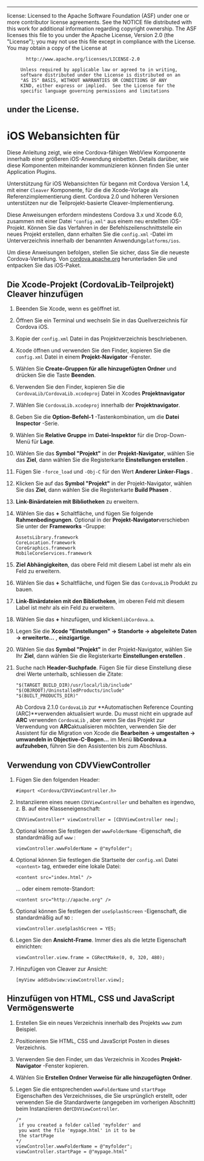 * * *

license: Licensed to the Apache Software Foundation (ASF) under one or more contributor license agreements. See the NOTICE file distributed with this work for additional information regarding copyright ownership. The ASF licenses this file to you under the Apache License, Version 2.0 (the "License"); you may not use this file except in compliance with the License. You may obtain a copy of the License at

           http://www.apache.org/licenses/LICENSE-2.0
    
         Unless required by applicable law or agreed to in writing,
         software distributed under the License is distributed on an
         "AS IS" BASIS, WITHOUT WARRANTIES OR CONDITIONS OF ANY
         KIND, either express or implied.  See the License for the
         specific language governing permissions and limitations
    

## under the License.

# iOS Webansichten für

Diese Anleitung zeigt, wie eine Cordova-fähigen WebView Komponente innerhalb einer größeren iOS-Anwendung einbetten. Details darüber, wie diese Komponenten miteinander kommunizieren können finden Sie unter Application Plugins.

Unterstützung für iOS Webansichten für begann mit Cordova Version 1.4, mit einer `Cleaver` Komponente, für die die Xcode-Vorlage als Referenzimplementierung dient. Cordova 2.0 und höheren Versionen unterstützen nur die Teilprojekt-basierte Cleaver-Implementierung.

Diese Anweisungen erfordern mindestens Cordova 3.x und Xcode 6.0, zusammen mit einer Datei `"config.xml"` aus einem neu erstellten iOS-Projekt. Können Sie das Verfahren in der Befehlszeilenschnittstelle ein neues Projekt erstellen, dann erhalten Sie die `config.xml` -Datei im Unterverzeichnis innerhalb der benannten Anwendung`platforms/ios`.

Um diese Anweisungen befolgen, stellen Sie sicher, dass Sie die neueste Cordova-Verteilung. Von [cordova.apache.org][1] herunterladen Sie und entpacken Sie das iOS-Paket.

 [1]: http://cordova.apache.org

## Die Xcode-Projekt (CordovaLib-Teilprojekt) Cleaver hinzufügen

1.  Beenden Sie Xcode, wenn es geöffnet ist.

2.  Öffnen Sie ein Terminal und wechseln Sie in das Quellverzeichnis für Cordova iOS.

3.  Kopie der `config.xml` Datei in das Projektverzeichnis beschriebenen.

4.  Xcode öffnen und verwenden Sie den Finder, kopieren Sie die `config.xml` Datei in einem **Projekt-Navigator** -Fenster.

5.  Wählen Sie **Create-Gruppen für alle hinzugefügten Ordner** und drücken Sie die Taste **Beenden**.

6.  Verwenden Sie den Finder, kopieren Sie die `CordovaLib/CordovaLib.xcodeproj` Datei in Xcodes **Projektnavigator**

7.  Wählen Sie `CordovaLib.xcodeproj` innerhalb der **Projektnavigator**.

8.  Geben Sie die **Option-Befehl-1** -Tastenkombination, um die **Datei Inspector** -Serie.

9.  Wählen Sie **Relative Gruppe** im **Datei-Inspektor** für die Drop-Down-Menü für **Lage**.

10. Wählen Sie das **Symbol "Projekt"** in der **Projekt-Navigator**, wählen Sie das **Ziel**, dann wählen Sie die Registerkarte **Einstellungen erstellen** .

11. Fügen Sie `-force_load` und `-Obj-C` für den Wert **Anderer Linker-Flags** .

12. Klicken Sie auf das **Symbol "Projekt"** in der Projekt-Navigator, wählen Sie das **Ziel**, dann wählen Sie die Registerkarte **Build Phasen** .

13. **Link-Binärdateien mit Bibliotheken** zu erweitern.

14. Wählen Sie das **+** Schaltfläche, und fügen Sie folgende **Rahmenbedingungen**. Optional in der **Projekt-Navigator**verschieben Sie unter der **Frameworks** -Gruppe:
    
        AssetsLibrary.framework
        CoreLocation.framework
        CoreGraphics.framework
        MobileCoreServices.framework
        

15. **Ziel Abhängigkeiten**, das obere Feld mit diesem Label ist mehr als ein Feld zu erweitern.

16. Wählen Sie das **+** Schaltfläche, und fügen Sie das `CordovaLib` Produkt zu bauen.

17. **Link-Binärdateien mit den Bibliotheken**, im oberen Feld mit diesem Label ist mehr als ein Feld zu erweitern.

18. Wählen Sie das **+** hinzufügen, und klicken`libCordova.a`.

19. Legen Sie die **Xcode "Einstellungen" → Standorte → abgeleitete Daten → erweiterte...** , **einzigartige**.

20. Wählen Sie das **Symbol "Projekt"** in der Projekt-Navigator, wählen Sie Ihr **Ziel**, dann wählen Sie die Registerkarte **Einstellungen erstellen** .

21. Suche nach **Header-Suchpfade**. Fügen Sie für diese Einstellung diese drei Werte unterhalb, schliessen die Zitate:
    
        "$(TARGET_BUILD_DIR)/usr/local/lib/include"        
        "$(OBJROOT)/UninstalledProducts/include"
        "$(BUILT_PRODUCTS_DIR)"
        
    
    Ab Cordova 2.1.0 `CordovaLib` zur **Automatischen Reference Counting (ARC)**verwenden aktualisiert wurde. Du musst nicht ein upgrade auf **ARC** verwenden `CordovaLib` , aber wenn Sie das Projekt zur Verwendung von **ARC**aktualisieren möchten, verwenden Sie der Assistent für die Migration von Xcode die **Bearbeiten → umgestalten → umwandeln in Objective-C-Bogen...** im Menü **libCordova.a aufzuheben**, führen Sie den Assistenten bis zum Abschluss.

## Verwendung von CDVViewController

1.  Fügen Sie den folgenden Header:
    
        #import <Cordova/CDVViewController.h>
        

2.  Instanziieren eines neuen `CDVViewController` und behalten es irgendwo, z. B. auf eine Klasseneigenschaft:
    
        CDVViewController* viewController = [CDVViewController new];
        

3.  Optional können Sie festlegen der `wwwFolderName` -Eigenschaft, die standardmäßig auf `www` :
    
        viewController.wwwFolderName = @"myfolder";
        

4.  Optional können Sie festlegen die Startseite der `config.xml` Datei `<content>` tag, entweder eine lokale Datei:
    
        <content src="index.html" />
        
    
    ... oder einem remote-Standort:
    
        <content src="http://apache.org" />
        

5.  Optional können Sie festlegen der `useSplashScreen` -Eigenschaft, die standardmäßig auf `NO` :
    
        viewController.useSplashScreen = YES;
        

6.  Legen Sie den **Ansicht-Frame**. Immer dies als die letzte Eigenschaft einrichten:
    
        viewController.view.frame = CGRectMake(0, 0, 320, 480);
        

7.  Hinzufügen von Cleaver zur Ansicht:
    
        [myView addSubview:viewController.view];
        

## Hinzufügen von HTML, CSS und JavaScript Vermögenswerte

1.  Erstellen Sie ein neues Verzeichnis innerhalb des Projekts `www` zum Beispiel.

2.  Positionieren Sie HTML, CSS und JavaScript Posten in dieses Verzeichnis.

3.  Verwenden Sie den Finder, um das Verzeichnis in Xcodes **Projekt-Navigator** -Fenster kopieren.

4.  Wählen Sie **Erstellen Ordner Verweise für alle hinzugefügten Ordner**.

5.  Legen Sie die entsprechenden `wwwFolderName` und `startPage` Eigenschaften des Verzeichnisses, die Sie ursprünglich erstellt, oder verwenden Sie die Standardwerte (angegeben im vorherigen Abschnitt) beim Instanziieren der`CDVViewController`.
    
        /*
         if you created a folder called 'myfolder' and
         you want the file 'mypage.html' in it to be
         the startPage
        */
        viewController.wwwFolderName = @"myfolder";
        viewController.startPage = @"mypage.html"